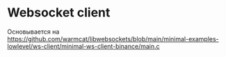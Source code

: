 # Websocket client

Основывается на https://github.com/warmcat/libwebsockets/blob/main/minimal-examples-lowlevel/ws-client/minimal-ws-client-binance/main.c


